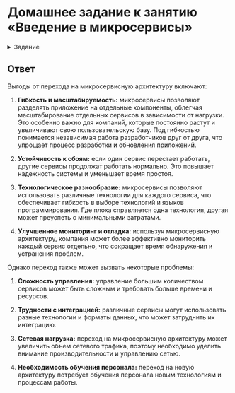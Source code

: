 # Домашнее задание к занятию «Введение в микросервисы»

<details>
  <summary>Задание</summary>
Руководство крупного интернет-магазина, у которого постоянно растёт пользовательская база и количество заказов, рассматривает возможность переделки своей внутренней   ИТ-системы на основе микросервисов. 

Вас пригласили в качестве консультанта для оценки целесообразности перехода на микросервисную архитектуру. 

Опишите, какие выгоды может получить компания от перехода на микросервисную архитектуру и какие проблемы нужно решить в первую очередь.
</details>

## Ответ

Выгоды от перехода на микросервисную архитектуру включают:

1. <b>Гибкость и масштабируемость:</b> микросервисы позволяют разделять приложение на отдельные компоненты, облегчая масштабирование отдельных сервисов в зависимости от нагрузки. Это особенно важно для компаний, которые постоянно растут и увеличивают свою пользовательскую базу. Под гибкостью понимается независимая работа разработчиков друг от друга, что упрощает процесс разработки и обновления приложений.

1. <b>Устойчивость к сбоям:</b> если один сервис перестает работать, другие сервисы продолжат работать нормально. Это повышает надежность системы и уменьшает время простоя.

1. <b>Технологическое разнообразие:</b> микросервисы позволяют использовать различные технологии для каждого сервиса, что обеспечивает гибкость в выборе технологий и языков программирования. Где плоха справляется одна технология, другая может преуспеть с минимальными затратами.

1. <b>Улучшенное мониторинг и отладка:</b> используя микросервисную архитектуру, компания может более эффективно мониторить каждый сервис отдельно, что сокращает время обнаружения и устранения проблем.

Однако переход также может вызвать некоторые проблемы:

1. <b>Сложность управления:</b> управление большим количеством сервисов может быть сложным и требовать больше времени и ресурсов.

1. <b>Трудности с интеграцией:</b> различные сервисы могут использовать разные технологии и форматы данных, что может затруднить их интеграцию.

1. <b>Сетевая нагрузка:</b> переход на микросервисную архитектуру может увеличить объем сетевого трафика, поэтому необходимо уделить внимание производительности и управлению сетью.

1. <b>Необходимость обучения персонала:</b> переход на новую архитектуру потребует обучения персонала новым технологиям и процессам работы.